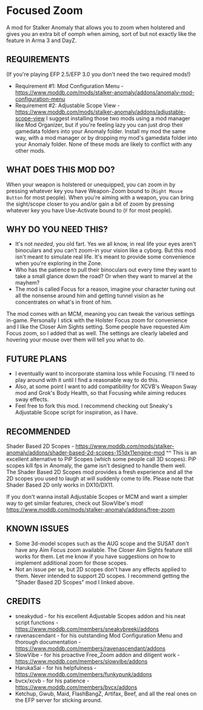 # Focused Zoom
A mod for Stalker Anomaly that allows you to zoom when holstered and gives you an extra bit of oomph when aiming, sort of but not exactly like the feature in Arma 3 and DayZ.

REQUIREMENTS
--------------------------------------------------------------------------------------------------------------------------
(If you're playing EFP 2.5/EFP 3.0 you don't need the two required mods!)
- Requirement #1: Mod Configuration Menu - https://www.moddb.com/mods/stalker-anomaly/addons/anomaly-mod-configuration-menu
- Requirement #2: Adjustable Scope View - https://www.moddb.com/mods/stalker-anomaly/addons/adjustable-scope-view
I suggest installing those two mods using a mod manager like Mod Organizer, but if you're feeling lazy you can just drop their gamedata folders into your Anomaly folder.
Install my mod the same way, with a mod manager or by dropping my mod's gamedata folder into your Anomaly folder. None of these mods are likely to conflict with any other mods.

WHAT DOES THIS MOD DO?
--------------------------------------------------------------------------------------------------------------------------
When your weapon is holstered or unequipped, you can zoom in by pressing whatever key you have Weapon-Zoom bound to (`Right Mouse Button` for most people).
When you're aiming with a weapon, you can bring the sight/scope closer to you and/or gain a bit of zoom by pressing whatever key you have Use-Activate bound to (`F` for most people).

WHY DO YOU NEED THIS?
--------------------------------------------------------------------------------------------------------------------------
- It's not *needed*, you old fart. Yes we all know, in real life your eyes aren't binoculars and you can't zoom-in your vision like a cyborg.
But this mod isn't meant to simulate real life. It's meant to provide some convenience when you're exploring in the Zone.
- Who has the patience to pull their binoculars out every time they want to take a small glance down the road? Or when they want to marvel at the mayhem?
- The mod is called Focus for a reason, imagine your character tuning out all the nonsense around him and getting tunnel vision as he concentrates on what's in front of him.

The mod comes with an MCM, meaning you can tweak the various settings in-game. Personally I stick with the Holster Focus zoom for convenience and I like the Closer Aim Sights setting.
Some people have requested Aim Focus zoom, so I added that as well. The settings are clearly labeled and hovering your mouse over them will tell you what to do.

FUTURE PLANS
--------------------------------------------------------------------------------------------------------------------------
- I eventually want to incorporate stamina loss while Focusing. I'll need to play around with it until I find a reasonable way to do this.
- Also, at some point I want to add compatibility for XCVB's Weapon Sway mod and Grok's Body Health, so that Focusing while aiming reduces sway effects.
- Feel free to fork this mod. I recommend checking out Sneaky's Adjustable Scope script for inspiration, as I have.

RECOMMENDED
--------------------------------------------------------------------------------------------------------------------------
Shader Based 2D Scopes - https://www.moddb.com/mods/stalker-anomaly/addons/shader-based-2d-scopes-151dx11engine-mod
^^ This is an excellent alternative to PiP Scopes (which some people call 3D scopes). PiP scopes kill fps in Anomaly, the game isn't designed to handle them well.
The Shader Based 2D Scopes mod provides a fresh experience and all the 2D scopes you used to laugh at will suddenly come to life. Please note that Shader Based 2D only works in DX10/DX11.

If you don't wanna install Adjustable Scopes or MCM and want a simpler way to get similar features, check out SlowVibe's mod!
https://www.moddb.com/mods/stalker-anomaly/addons/free-zoom

KNOWN ISSUES
--------------------------------------------------------------------------------------------------------------------------
- Some 3d-model scopes such as the AUG scope and the SUSAT don't have any Aim Focus zoom available. The Closer Aim Sights feature still works for them. Let me know if you have suggestions on how to implement additional zoom for those scopes.
- Not an issue per se, but 2D scopes don't have any effects applied to them. Never intended to support 2D scopes. I recommend getting the "Shader Based 2D Scopes" mod I linked above.

CREDITS
--------------------------------------------------------------------------------------------------------------------------
- sneakydud - for his excellent Adjustable Scopes addon and his neat script functions - https://www.moddb.com/members/sneakybreeki/addons
- ravenascendant - for his outstanding Mod Configuration Menu and thorough documentation - https://www.moddb.com/members/ravenascendant/addons
- SlowVibe - for his proactive Free_Zoom addon and diligent work - https://www.moddb.com/members/slowvibe/addons
- HarukaSai - for his helpfulness - https://www.moddb.com/members/funkypunk/addons
- bvcx/xcvb - for his patience - https://www.moddb.com/members/bvcx/addons
- Ketchup, Gwub, Maid, FlashBangZ, Artifax, Beef, and all the real ones on the EFP server for sticking around.
